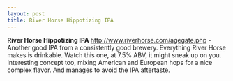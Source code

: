 ```yaml
---
layout: post
title: River Horse Hippotizing IPA
---
```


__River Horse Hippotizing IPA__ <http://www.riverhorse.com/agegate.php> - Another good IPA from a consistently good brewery. Everything River Horse makes is drinkable. Watch this one, at 7.5% ABV, it might sneak up on you. Interesting concept too, mixing American and European hops for a nice complex flavor. And manages to avoid the IPA aftertaste.
